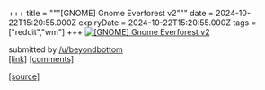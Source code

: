 +++
title = """[GNOME] Gnome Everforest v2"""
date = 2024-10-22T15:20:55.000Z
expiryDate = 2024-10-22T15:20:55.000Z
tags = ["reddit","wm"]
+++
[![[GNOME] Gnome Everforest v2](https://b.thumbs.redditmedia.com/VpuOZo7bHi8kkpNg55tAnLe9VoSpLfIPYMC6UQPO7wA.jpg "[GNOME] Gnome Everforest v2")](https://www.reddit.com/r/unixporn/comments/1g9kq75/gnome_gnome_everforest_v2/)

submitted by [/u/beyondbottom](https://www.reddit.com/user/beyondbottom)  
[\[link\]](https://www.reddit.com/gallery/1g9kq75) [\[comments\]](https://www.reddit.com/r/unixporn/comments/1g9kq75/gnome_gnome_everforest_v2/)

[[source]](https://www.reddit.com/r/unixporn/comments/1g9kq75/gnome_gnome_everforest_v2/)
